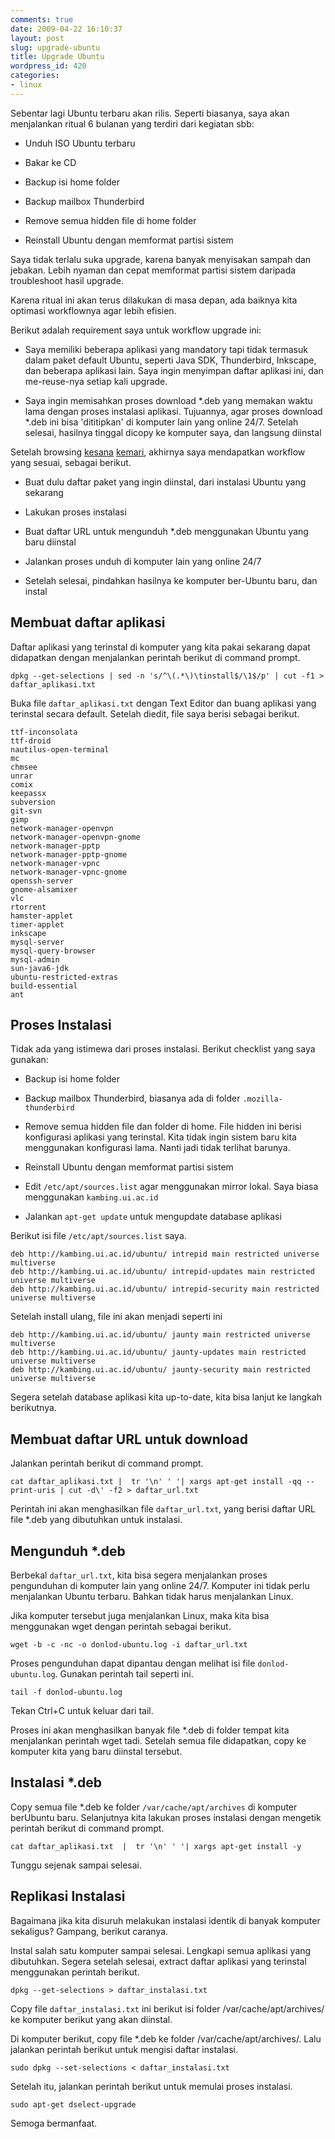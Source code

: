 ```yaml
---
comments: true
date: 2009-04-22 16:10:37
layout: post
slug: upgrade-ubuntu
title: Upgrade Ubuntu
wordpress_id: 420
categories:
- linux
---
```


Sebentar lagi Ubuntu terbaru akan rilis. Seperti biasanya, saya akan menjalankan ritual 6 bulanan yang terdiri dari kegiatan sbb: 




  * Unduh ISO Ubuntu terbaru


  * Bakar ke CD


  * Backup isi home folder


  * Backup mailbox Thunderbird


  * Remove semua hidden file di home folder


  * Reinstall Ubuntu dengan memformat partisi sistem



Saya tidak terlalu suka upgrade, karena banyak menyisakan sampah dan jebakan. Lebih nyaman dan cepat memformat partisi sistem daripada troubleshoot hasil upgrade. 

Karena ritual ini akan terus dilakukan di masa depan, ada baiknya kita optimasi workflownya agar lebih efisien. 



Berikut adalah requirement saya untuk workflow upgrade ini: 


  * Saya memiliki beberapa aplikasi yang mandatory tapi tidak termasuk dalam paket default Ubuntu, seperti Java SDK, Thunderbird, Inkscape, dan beberapa aplikasi lain. Saya ingin menyimpan daftar aplikasi ini, dan me-reuse-nya setiap kali upgrade.


  * Saya ingin memisahkan proses download *.deb yang memakan waktu lama dengan proses instalasi aplikasi. Tujuannya, agar proses download *.deb ini bisa 'dititipkan' di komputer lain yang online 24/7. Setelah selesai, hasilnya tinggal dicopy ke komputer saya, dan langsung diinstal



Setelah browsing [kesana](
) [kemari](http://beans.seartipy.com/2006/05/06/update-or-install-applications-on-debianubuntu-without-an-internet-connection/), akhirnya saya mendapatkan workflow yang sesuai, sebagai berikut. 




  * Buat dulu daftar paket yang ingin diinstal, dari instalasi Ubuntu yang sekarang


  * Lakukan proses instalasi


  * Buat daftar URL untuk mengunduh *.deb menggunakan Ubuntu yang baru diinstal


  * Jalankan proses unduh di komputer lain yang online 24/7


  * Setelah selesai, pindahkan hasilnya ke komputer ber-Ubuntu baru, dan instal






## Membuat daftar aplikasi


Daftar aplikasi yang terinstal di komputer yang kita pakai sekarang dapat didapatkan dengan menjalankan perintah berikut di command prompt. 


    
    dpkg --get-selections | sed -n 's/^\(.*\)\tinstall$/\1$/p' | cut -f1 > daftar_aplikasi.txt



Buka file `daftar_aplikasi.txt` dengan Text Editor dan buang aplikasi yang terinstal secara default. Setelah diedit, file saya berisi sebagai berikut. 

    
    
    ttf-inconsolata
    ttf-droid
    nautilus-open-terminal
    mc
    chmsee
    unrar
    comix
    keepassx
    subversion
    git-svn
    gimp
    network-manager-openvpn
    network-manager-openvpn-gnome
    network-manager-pptp
    network-manager-pptp-gnome
    network-manager-vpnc
    network-manager-vpnc-gnome
    openssh-server
    gnome-alsamixer
    vlc
    rtorrent
    hamster-applet
    timer-applet
    inkscape
    mysql-server
    mysql-query-browser
    mysql-admin
    sun-java6-jdk
    ubuntu-restricted-extras
    build-essential
    ant
    






## Proses Instalasi


Tidak ada yang istimewa dari proses instalasi. Berikut checklist yang saya gunakan: 




  * Backup isi home folder


  * Backup mailbox Thunderbird, biasanya ada di folder `.mozilla-thunderbird`


  * Remove semua hidden file dan folder di home. File hidden ini berisi konfigurasi aplikasi yang terinstal. Kita tidak ingin sistem baru kita menggunakan konfigurasi lama. Nanti jadi tidak terlihat barunya.


  * Reinstall Ubuntu dengan memformat partisi sistem


  * Edit `/etc/apt/sources.list` agar menggunakan mirror lokal. Saya biasa menggunakan `kambing.ui.ac.id`


  * Jalankan `apt-get update` untuk mengupdate database aplikasi



Berikut isi file `/etc/apt/sources.list` saya.

    
    
    deb http://kambing.ui.ac.id/ubuntu/ intrepid main restricted universe multiverse
    deb http://kambing.ui.ac.id/ubuntu/ intrepid-updates main restricted universe multiverse
    deb http://kambing.ui.ac.id/ubuntu/ intrepid-security main restricted universe multiverse
    


Setelah install ulang, file ini akan menjadi seperti ini

    
    
    deb http://kambing.ui.ac.id/ubuntu/ jaunty main restricted universe multiverse
    deb http://kambing.ui.ac.id/ubuntu/ jaunty-updates main restricted universe multiverse
    deb http://kambing.ui.ac.id/ubuntu/ jaunty-security main restricted universe multiverse
    


Segera setelah database aplikasi kita up-to-date, kita bisa lanjut ke langkah berikutnya.



## Membuat daftar URL untuk download



Jalankan perintah berikut di command prompt. 


    
    cat daftar_aplikasi.txt |  tr '\n' ' '| xargs apt-get install -qq --print-uris | cut -d\' -f2 > daftar_url.txt



Perintah ini akan menghasilkan file `daftar_url.txt`, yang berisi daftar URL file *.deb yang dibutuhkan untuk instalasi.



## Mengunduh *.deb


Berbekal `daftar_url.txt`, kita bisa segera menjalankan proses pengunduhan di komputer lain yang online 24/7. Komputer ini tidak perlu menjalankan Ubuntu terbaru. Bahkan tidak harus menjalankan Linux.

Jika komputer tersebut juga menjalankan Linux, maka kita bisa menggunakan wget dengan perintah sebagai berikut. 


    
    wget -b -c -nc -o donlod-ubuntu.log -i daftar_url.txt



Proses pengunduhan dapat dipantau dengan melihat isi file `donlod-ubuntu.log`. Gunakan perintah tail seperti ini. 


    
    tail -f donlod-ubuntu.log 



Tekan Ctrl+C untuk keluar dari tail. 

Proses ini akan menghasilkan banyak file *.deb di folder tempat kita menjalankan perintah wget tadi. Setelah semua file didapatkan, copy ke komputer kita yang baru diinstal tersebut.



## Instalasi *.deb



Copy semua file *.deb ke folder `/var/cache/apt/archives` di komputer berUbuntu baru. Selanjutnya kita lakukan proses instalasi dengan mengetik perintah berikut di command prompt. 


    
    cat daftar_aplikasi.txt  |  tr '\n' ' '| xargs apt-get install -y



Tunggu sejenak sampai selesai. 




## Replikasi Instalasi


Bagaimana jika kita disuruh melakukan instalasi identik di banyak komputer sekaligus? Gampang, berikut caranya. 

Instal salah satu komputer sampai selesai. Lengkapi semua aplikasi yang dibutuhkan. Segera setelah selesai, extract daftar aplikasi yang terinstal menggunakan perintah berikut. 


    
    dpkg --get-selections > daftar_instalasi.txt



Copy file `daftar_instalasi.txt` ini berikut isi folder /var/cache/apt/archives/ ke komputer berikut yang akan diinstal.

Di komputer berikut, copy file *.deb ke folder /var/cache/apt/archives/. Lalu jalankan perintah berikut untuk mengisi daftar instalasi. 


    
    sudo dpkg --set-selections < daftar_instalasi.txt



Setelah itu, jalankan perintah berikut untuk memulai proses instalasi.


    
    sudo apt-get dselect-upgrade



Semoga bermanfaat.

